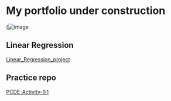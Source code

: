 # My portfolio under construction

 (![image](https://user-images.githubusercontent.com/101484998/158498167-31ef7dd9-26b0-4959-ab8f-ddacb639763d.png)

## Linear Regression

<a href="https://stmiantl.github.io/Linear_Regression_project/"> Linear_Regression_project </a>

## Practice repo
<a href="https://stmiantl.github.io/PCDE-Activity-9.1/"> PCDE-Activity-9.1 </a>
